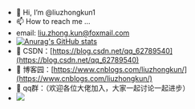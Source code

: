 - 👋 Hi, I’m @liuzhongkun1
- 📫 How to reach me ...
-    email: liu.zhong.kun@foxmail.com
-    [![Anurag's GitHub stats](https://github-readme-stats.vercel.app/api?username=liuzhongkun1&show_icons=true&theme=radical&count_private=true)](https://github.com/anuraghazra/github-readme-stats)
- 👀 CSDN：[https://blog.csdn.net/qq_62789540](https://blog.csdn.net/qq_62789540)
- 🌱 博客园：[https://www.cnblogs.com/liuzhongkun/](https://www.cnblogs.com/liuzhongkun/)
- 🌱 qq群：（欢迎各位大佬加入，大家一起讨论一起进步）
- ![](https://fastly.jsdelivr.net/gh/liuzhongkun1/imgStore@master/20229/u9gvhryo5g1662720718912.png)
